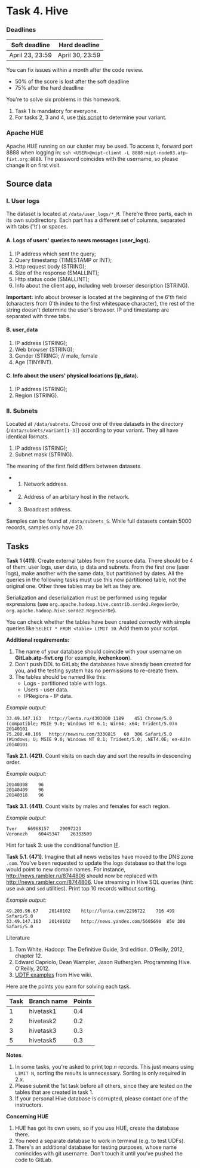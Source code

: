 # Task 4. Hive

<h3>Deadlines</h3>

| Soft deadline | Hard deadline |
|  ------  |------|
| April 23, 23:59 | April 30, 23:59|

You can fix issues within a month after the code review.

* 50% of the score is lost after the soft deadline
* 75% after the hard deadline

You're to solve six problems in this homework.
1. Task 1 is mandatory for everyone.
2. For tasks 2, 3 and 4, use [this script](variant_counters/get_hive_variant.py) to determine your variant.

### Apache HUE

Apache HUE running on our cluster may be used. To access it, forward port 8888 when logging in: `ssh <USER>@mipt-client -L 8888:mipt-node03.atp-fivt.org:8888`. The password coincides with the username, so please change it on first visit.

## Source data

### I. User logs

The dataset is located at `/data/user_logs/*_M`. There're three parts, each in its own subdirectory. Each part has a different set of columns, separated with tabs ('\t') or spaces.

#### А. Logs of users' queries to news messages (user_logs).
1. IP address which sent the query;
2. Query timestamp (TIMESTAMP or INT);
3. Http request body (STRING);
4. Size of the response (SMALLINT);
5. Http status code (SMALLINT);
6. Info about the client app, including web browser description (STRING).

**Important:** info about browser is located at the beginning of the 6'th field (characters from 0'th index to the first whitespace character), the rest of the string doesn't determine the user's browser. IP and timestamp are separated with three tabs.

#### B. user_data
1. IP address (STRING);
2. Web browser (STRING);
3. Gender (STRING); // male, female
4. Age (TINYINT).

#### С. Info about the users' physical locations (ip_data).
1. IP address (STRING);
2. Region (STRING).

### II. Subnets

Located at `/data/subnets`. Choose one of three datasets in the directory (`/data/subnets/variant[1-3]`) according to your variant. They all have identical formats.

1. IP address (STRING);
2. Subnet mask (STRING).

The meaning of the first field differs between datasets.
* 1. Network address.
* 2. Address of an arbitary host in the network.
* 3. Broadcast address.

Samples can be found at `/data/subnets_S`. While full datasets contain 5000 records, samples only have 20.

## Tasks

**Task 1 (411)**. Create external tables from the source data. There should be 4 of them: user logs, user data, ip data and subnets. From the first one (user logs), make another with the same data, but partitioned by dates. All the queries in the following tasks must use this new partitioned table, not the original one. Other three tables may be left as they are.

Serialization and deserialization must be performed using regular expressions (see `org.apache.hadoop.hive.contrib.serde2.RegexSerDe`, `org.apache.hadoop.hive.serde2.RegexSerDe`).

You can check whether the tables have been created correctly with simple queries like `SELECT * FROM <table> LIMIT 10`. Add them to your script.

**Additional requirements:**
1. The name of your database should coincide with your username on **GitLab.atp-fivt.org** (for example, **ivchenkoon**).
2. Don't push DDL to GitLab; the databases have already been created for you, and the testing system has no permissions to re-create them.
3. The tables should be named like this:
    * Logs - partitioned table with logs.
    * Users - user data.
    * IPRegions - IP data.

*Example output:*
```
33.49.147.163	http://lenta.ru/4303000	1189	451	Chrome/5.0 (compatible; MSIE 9.0; Windows NT 6.1; Win64; x64; Trident/5.0)n	20140101
75.208.40.166	http://newsru.com/3330815	60	306	Safari/5.0 (Windows; U; MSIE 9.0; Windows NT 8.1; Trident/5.0; .NET4.0E; en-AU)n	20140101
```

**Task 2.1. (421)**.
Count visits on each day and sort the results in descending order.

*Example output:*
```
20140308	96
20140409	96
20140318	96
```

**Task 3.1. (441)**. Count visits by males and females for each region.

*Example output:*
```
Tver	66968157	29097223
Voronezh	60445347	26333509
```


Hint for task 3: use the conditional function [IF](https://www.folkstalk.com/2011/11/conditional-functions-in-hive.html).

**Task 5.1. (471)**.
Imagine that all news websites have moved to the DNS zone `.com`. You've been requested to update the logs database so that the logs would point to new domain names. For instance, http://news.rambler.ru/8744806 should now be replaced with http://news.rambler.com/8744806. Use streaming in Hive SQL queries (hint: use `awk` and `sed` utilities). Print top 10 records without sorting.

*Example output:*
```
49.203.96.67	20140102	http://lenta.com/2296722	716	499	Safari/5.0
33.49.147.163	20140102	http://news.yandex.com/5605690	850	300	Safari/5.0
```

Literature
1. Tom White. Hadoop: The Definitive Guide, 3rd edition. O’Reilly, 2012, chapter 12.
2. Edward Capriolo, Dean Wampler, Jason Rutherglen. Programming Hive. O’Reilly, 2012.
3. [UDTF examples](https://cwiki.apache.org/confluence/display/Hive/LanguageManual+UDF#LanguageManualUDF-Built-inTable-GeneratingFunctions%28UDTF%29) from Hive wiki.

Here are the points you earn for solving each task.

|Task | Branch name | Points
|:--|:--|:--|
|1|hivetask1|0.4|
|2|hivetask2|0.2|
|3|hivetask3|0.3|
|5|hivetask5|0.3|

**Notes**.
1. In some tasks, you're asked to print top $`n`$ records. This just means using `LIMIT N`, sorting the results is unnecessary. Sorting is only required in 2.x.
2. Please submit the 1st task before all others, since they are tested on the tables that are created in task 1.
3. If your personal Hive database is corrupted, please contact one of the instructors.

**Concerning HUE**
1. HUE has got its own users, so if you use HUE, create the database there.
2. You need a separate database to work in terminal (e.g. to test UDFs).
3. There's an additional database for testing purposes, whose name conincides with git username. Don't touch it until you've pushed the code to GitLab.
